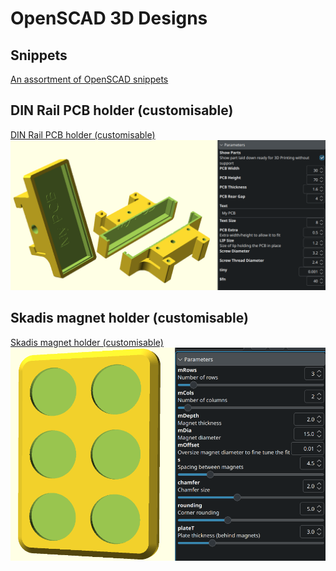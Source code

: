 # OpenSCAD 3D Designs

## Snippets

[An assortment of OpenSCAD snippets](snippets)

## DIN Rail PCB holder (customisable)

[DIN Rail PCB holder (customisable) ![DIN Rail PCB holder (customisable)](din-rail-pcb-holder/din-rail-pcb-holder-halfs-and-whole_20250103_215114.png)](din-rail-pcb-holder)

## Skadis magnet holder (customisable)

[Skadis magnet holder (customisable)    ![Skadis magnet holder (customisable)](skadis-magnet-holder/2x3_15x2mm_parameters.png)](skadis-magnet-holder)